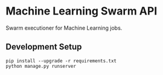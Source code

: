 # Machine Learning Swarm API

Swarm executioner for Machine Learning jobs.

## Development Setup

```shell
pip install --upgrade -r requirements.txt
python manage.py runserver
```
